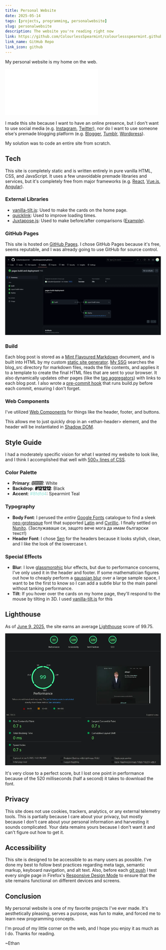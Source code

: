 ```yaml
---
title: Personal Website
date: 2025-05-14
tags: [projects, programming, personalwebsite]
slug: personalwebsite
description: The website you're reading right now
link: https://github.com/ColourlessSpearmint/colourlessspearmint.github.io
link_name: GitHub Repo
link_icon: github
---
```


My personal website is my home on the web.

![[homepage]](/index.html)

I made this site because I want to have an online presence, but I don't want to use social media (e.g. [Instagram](https://www.instagram.com/), [Twitter](https://twitter.com/)), nor do I want to use someone else's premade blogging platform (e.g. [Blogger](https://www.blogger.com), [Tumblr](https://www.tumblr.com/), [Wordpress](https://wordpress.com/)).

My solution was to code an entire site from scratch.

## Tech

This site is completely static and is written entirely in pure vanilla HTML, CSS, and JavaScript. It uses a few unavoidable premade libraries and services, but it's completely free from major frameworks (e.g. [React](https://react.dev/), [Vue.js](https://vuejs.org/), [Angular](https://angular.io/)).

### External Libraries

- [vanilla-tilt.js](https://micku7zu.github.io/vanilla-tilt.js/): Used to make the cards on the home page.
- [quicklink](https://github.com/GoogleChromeLabs/quicklink): Used to improve loading times.
- [Juxtapose.js](https://github.com/NUKnightLab/juxtapose): Used to make before/after comparisons ([Example](/blog/colourlesstransformer)).

### GitHub Pages

This site is hosted on [GitHub Pages](https://pages.github.com/). I chose GitHub Pages because it's free, seems reputable, and I was already going to use GitHub for source control.

![My Github Pages deployment workflow](/images/ghpages.webp)

### Build

Each blog post is stored as a [Mint Flavoured Markdown](/blog/mfm) document, and is built into HTML by my custom [static site generator](https://en.wikipedia.org/wiki/Static_site_generator). [My SSG](https://github.com/ColourlessSpearmint/colourlessspearmint.github.io/blob/main/build.py) searches the blog_src directory for markdown files, reads the file contents, and applies it to a template to create the final HTML files that are sent to your browser. It also dynamically updates other pages (like the [tag aggregators](/tag)) with links to each blog post. I also wrote a [pre-commit hook](https://git-scm.com/book/ms/v2/Customizing-Git-Git-Hooks) that runs build.py before each commit, ensuring I don't forget.

### Web Components

I've utilized [Web Components](https://developer.mozilla.org/en-US/docs/Web/API/Web_components) for things like the header, footer, and buttons.

This allows me to just quickly drop in an <ethan-header\> element, and the header will be instantiated in [Shadow DOM](https://developer.mozilla.org/en-US/docs/Web/API/Web_components/Using_shadow_DOM).

## Style Guide

I had a moderately specific vision for what I wanted my website to look like, and I think I accomplished that well with [500+ lines of CSS](https://github.com/ColourlessSpearmint/colourlessspearmint.github.io/blob/main/common.css).

### Color Palette

- **Primary**: <span style="color: #ffffff; text-shadow: -1px -1px 0 #000000, 1px -1px 0 #000000, -1px 1px 0 #000000, 1px 1px 0 #000000;">#ffffff</span>: White
- **Backdrop**: <span style="color: #121212; text-shadow: -1px -1px 0 #3c3c3c, 1px -1px 0 #3c3c3c, -1px 1px 0 #3c3c3c, 1px 1px 0 #3c3c3c;">#121212</span>: Black
- **Accent**: <span style="color: #8fdfd4;">#8fdfd4</span>: Spearmint Teal

### Typography

- **Body Font**: I perused the *entire* [Google Fonts](https://fonts.google.com/) catalogue to find a sleek [neo-grotesque](https://fonts.google.com/knowledge/glossary/grotesque_neo_grotesque) font that supported [Latin](https://en.wikipedia.org/wiki/Latin_script) and [Cyrillic](https://en.wikipedia.org/wiki/Cyrillic_script). I finally settled on [Nunito](https://fonts.google.com/specimen/Nunito). (Заслужаваше си, защото вече мога да имам български текст!)
- **Header Font**: I chose [Sen](https://fonts.google.com/specimen/Sen) for the headers because it looks stylish, clean, and I like the look of the lowercase t.

### Special Effects

- **Blur**: I love [glassmorphic](https://css.glass/) blur effects, but due to performance concerns, I've only used it in the header and footer. If some mathematician figures out how to cheaply perform a [gaussian blur](https://en.wikipedia.org/wiki/Gaussian_blur) over a large sample space, I want to be the first to know so I can add a subtle blur to the main panel without tanking performance.
- **Tilt**: If you hover over the cards on my home page, they'll respond to the mouse by tilting in 3D. I used [vanilla-tilt.js](https://micku7zu.github.io/vanilla-tilt.js/) for this 

## Lighthouse

As of [June 9, 2025](https://pagespeed.web.dev/analysis/https-colourlessspearmint-github-io/uxk33xj1o8?form_factor=desktop), the site earns an average [Lighthouse](https://developer.chrome.com/docs/lighthouse) score of 99.75.

![A Lighthouse analytic page showing 99 performance, 100 accessibility, 100 best practices, 100 SEO](/images/lighthouse.webp)

It's very close to a perfect score, but I lost one point in performance because of the 520 milliseconds (half a second) it takes to download the font.

## Privacy

This site does not use cookies, trackers, analytics, or any external telemetry tools. This is partially because I care about your privacy, but mostly because I don't care about your personal information and harvesting it sounds complicated. Your data remains yours because I don't want it and can't figure out how to get it.

## Accessibility

This site is designed to be accessible to as many users as possible. I've done my best to follow best practices regarding meta tags, semantic markup, keyboard navigation, and alt text. Also, before each [git push](https://git-scm.com/docs/git-push) I test every single page in Firefox's [Responsive Design Mode](https://firefox-source-docs.mozilla.org/devtools-user/responsive_design_mode/) to ensure that the site remains functional on different devices and screens.

## Conclusion

My personal website is one of my favorite projects I've ever made. It's aesthetically pleasing, serves a purpose, was fun to make, and forced me to learn new programming concepts.

I'm proud of my little corner on the web, and I hope you enjoy it as much as I do. Thanks for reading.

~Ethan
